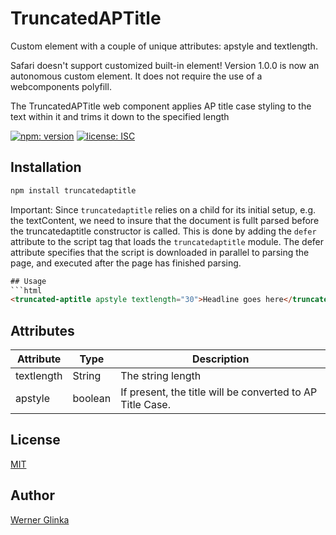 # TruncatedAPTitle 
Custom element with a couple of unique attributes: apstyle and textlength.

Safari doesn't support customized built-in element! Version 1.0.0 is now an autonomous custom element. It does not require the use of a webcomponents polyfill.

The TruncatedAPTitle web component applies AP title case styling to the text within it and trims it down to the specified length

[![npm: version][npm-badge]][npm-url]
[![license: ISC][license-badge]][license-url]

## Installation
```bash
npm install truncatedaptitle
```
Important: Since `truncatedaptitle` relies on a child for its initial setup, e.g. the textContent, we need to insure that the document is fullt parsed before the truncatedaptitle constructor is called. This is done by adding the `defer` attribute to the script tag that loads the `truncatedaptitle` module. The defer attribute specifies that the script is downloaded in parallel to parsing the page, and executed after the page has finished parsing.

```html 
## Usage
```html
<truncated-aptitle apstyle textlength="30">Headline goes here</truncated-aptitle>
```
## Attributes
| Attribute | Type | Description |
| --- | --- | --- |
| textlength | String | The string length |
| apstyle | boolean | If present, the title will be converted to AP Title Case. |

## License
[MIT](https://github.com/wernerglinka/truncatedaptitle/blob/main/LICENSE)

## Author
[Werner Glinka](werner@glinka.co)

[npm-badge]: https://img.shields.io/npm/v/@wernerglinka/truncatedaptitle.svg
[npm-url]: https://www.npmjs.com/package/@wernerglinka/truncatedaptitle
[license-badge]: https://img.shields.io/github/license/wernerglinka/truncatedaptitle
[license-url]: LICENSE